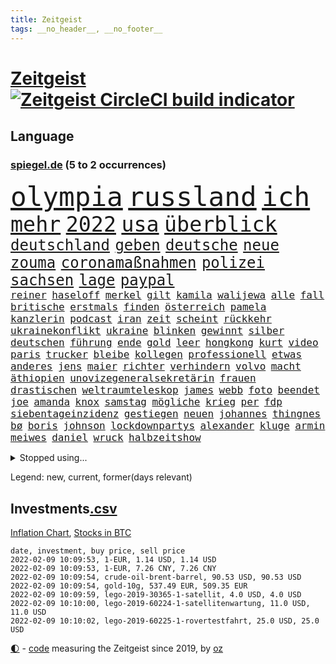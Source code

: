 ```yaml
---
title: Zeitgeist
tags: __no_header__, __no_footer__
---
```


# [Zeitgeist](https://oliz.io/zeitgeist/) [![Zeitgeist CircleCI build indicator](https://circleci.com/gh/ooz/zeitgeist.svg?style=shield)](https://circleci.com/gh/ooz/zeitgeist)

## Language

<h3><a href="https://www.spiegel.de" target="_blank">spiegel.de</a> (5 to 2 occurrences)</h3>
<p style="font-family:monospace">
<span style="font-size:32pt"><a href="news_links.html#olympia" class="current">olympia</a></span>
<span style="font-size:32pt"><a href="news_links.html#russland" class="current">russland</a></span>
<span style="font-size:32pt"><a href="news_links.html#ich" class="current">ich</a></span>
<br>
<span style="font-size:25pt"><a href="news_links.html#mehr" class="current">mehr</a></span>
<span style="font-size:25pt"><a href="news_links.html#2022" class="current">2022</a></span>
<span style="font-size:25pt"><a href="news_links.html#usa" class="current">usa</a></span>
<span style="font-size:25pt"><a href="news_links.html#überblick" class="current">überblick</a></span>
<br>
<span style="font-size:18pt"><a href="news_links.html#deutschland" class="current">deutschland</a></span>
<span style="font-size:18pt"><a href="news_links.html#geben" class="current">geben</a></span>
<span style="font-size:18pt"><a href="news_links.html#deutsche" class="current">deutsche</a></span>
<span style="font-size:18pt"><a href="news_links.html#neue" class="current">neue</a></span>
<span style="font-size:18pt"><a href="news_links.html#zouma" class="new">zouma</a></span>
<span style="font-size:18pt"><a href="news_links.html#coronamaßnahmen" class="current">coronamaßnahmen</a></span>
<span style="font-size:18pt"><a href="news_links.html#polizei" class="current">polizei</a></span>
<span style="font-size:18pt"><a href="news_links.html#sachsen" class="current">sachsen</a></span>
<span style="font-size:18pt"><a href="news_links.html#lage" class="current">lage</a></span>
<span style="font-size:18pt"><a href="news_links.html#paypal" class="current">paypal</a></span>
<br>
<span style="font-size:12pt"><a href="news_links.html#reiner" class="current">reiner</a></span>
<span style="font-size:12pt"><a href="news_links.html#haseloff" class="current">haseloff</a></span>
<span style="font-size:12pt"><a href="news_links.html#merkel" class="current">merkel</a></span>
<span style="font-size:12pt"><a href="news_links.html#gilt" class="current">gilt</a></span>
<span style="font-size:12pt"><a href="news_links.html#kamila" class="new">kamila</a></span>
<span style="font-size:12pt"><a href="news_links.html#walijewa" class="new">walijewa</a></span>
<span style="font-size:12pt"><a href="news_links.html#alle" class="current">alle</a></span>
<span style="font-size:12pt"><a href="news_links.html#fall" class="current">fall</a></span>
<span style="font-size:12pt"><a href="news_links.html#britische" class="current">britische</a></span>
<span style="font-size:12pt"><a href="news_links.html#erstmals" class="current">erstmals</a></span>
<span style="font-size:12pt"><a href="news_links.html#finden" class="current">finden</a></span>
<span style="font-size:12pt"><a href="news_links.html#österreich" class="current">österreich</a></span>
<span style="font-size:12pt"><a href="news_links.html#pamela" class="new">pamela</a></span>
<span style="font-size:12pt"><a href="news_links.html#kanzlerin" class="current">kanzlerin</a></span>
<span style="font-size:12pt"><a href="news_links.html#podcast" class="current">podcast</a></span>
<span style="font-size:12pt"><a href="news_links.html#iran" class="current">iran</a></span>
<span style="font-size:12pt"><a href="news_links.html#zeit" class="current">zeit</a></span>
<span style="font-size:12pt"><a href="news_links.html#scheint" class="current">scheint</a></span>
<span style="font-size:12pt"><a href="news_links.html#rückkehr" class="current">rückkehr</a></span>
<span style="font-size:12pt"><a href="news_links.html#ukrainekonflikt" class="current">ukrainekonflikt</a></span>
<span style="font-size:12pt"><a href="news_links.html#ukraine" class="current">ukraine</a></span>
<span style="font-size:12pt"><a href="news_links.html#blinken" class="current">blinken</a></span>
<span style="font-size:12pt"><a href="news_links.html#gewinnt" class="current">gewinnt</a></span>
<span style="font-size:12pt"><a href="news_links.html#silber" class="new">silber</a></span>
<span style="font-size:12pt"><a href="news_links.html#deutschen" class="current">deutschen</a></span>
<span style="font-size:12pt"><a href="news_links.html#führung" class="current">führung</a></span>
<span style="font-size:12pt"><a href="news_links.html#ende" class="current">ende</a></span>
<span style="font-size:12pt"><a href="news_links.html#gold" class="current">gold</a></span>
<span style="font-size:12pt"><a href="news_links.html#leer" class="current">leer</a></span>
<span style="font-size:12pt"><a href="news_links.html#hongkong" class="current">hongkong</a></span>
<span style="font-size:12pt"><a href="news_links.html#kurt" class="new">kurt</a></span>
<span style="font-size:12pt"><a href="news_links.html#video" class="current">video</a></span>
<span style="font-size:12pt"><a href="news_links.html#paris" class="current">paris</a></span>
<span style="font-size:12pt"><a href="news_links.html#trucker" class="new">trucker</a></span>
<span style="font-size:12pt"><a href="news_links.html#bleibe" class="current">bleibe</a></span>
<span style="font-size:12pt"><a href="news_links.html#kollegen" class="current">kollegen</a></span>
<span style="font-size:12pt"><a href="news_links.html#professionell" class="current">professionell</a></span>
<span style="font-size:12pt"><a href="news_links.html#etwas" class="current">etwas</a></span>
<span style="font-size:12pt"><a href="news_links.html#anderes" class="current">anderes</a></span>
<span style="font-size:12pt"><a href="news_links.html#jens" class="current">jens</a></span>
<span style="font-size:12pt"><a href="news_links.html#maier" class="current">maier</a></span>
<span style="font-size:12pt"><a href="news_links.html#richter" class="current">richter</a></span>
<span style="font-size:12pt"><a href="news_links.html#verhindern" class="current">verhindern</a></span>
<span style="font-size:12pt"><a href="news_links.html#volvo" class="new">volvo</a></span>
<span style="font-size:12pt"><a href="news_links.html#macht" class="current">macht</a></span>
<span style="font-size:12pt"><a href="news_links.html#äthiopien" class="current">äthiopien</a></span>
<span style="font-size:12pt"><a href="news_links.html#unovizegeneralsekretärin" class="new">unovizegeneralsekretärin</a></span>
<span style="font-size:12pt"><a href="news_links.html#frauen" class="current">frauen</a></span>
<span style="font-size:12pt"><a href="news_links.html#drastischen" class="current">drastischen</a></span>
<span style="font-size:12pt"><a href="news_links.html#weltraumteleskop" class="current">weltraumteleskop</a></span>
<span style="font-size:12pt"><a href="news_links.html#james" class="current">james</a></span>
<span style="font-size:12pt"><a href="news_links.html#webb" class="current">webb</a></span>
<span style="font-size:12pt"><a href="news_links.html#foto" class="current">foto</a></span>
<span style="font-size:12pt"><a href="news_links.html#beendet" class="current">beendet</a></span>
<span style="font-size:12pt"><a href="news_links.html#joe" class="current">joe</a></span>
<span style="font-size:12pt"><a href="news_links.html#amanda" class="current">amanda</a></span>
<span style="font-size:12pt"><a href="news_links.html#knox" class="new">knox</a></span>
<span style="font-size:12pt"><a href="news_links.html#samstag" class="current">samstag</a></span>
<span style="font-size:12pt"><a href="news_links.html#mögliche" class="current">mögliche</a></span>
<span style="font-size:12pt"><a href="news_links.html#krieg" class="current">krieg</a></span>
<span style="font-size:12pt"><a href="news_links.html#per" class="current">per</a></span>
<span style="font-size:12pt"><a href="news_links.html#fdp" class="current">fdp</a></span>
<span style="font-size:12pt"><a href="news_links.html#siebentageinzidenz" class="current">siebentageinzidenz</a></span>
<span style="font-size:12pt"><a href="news_links.html#gestiegen" class="current">gestiegen</a></span>
<span style="font-size:12pt"><a href="news_links.html#neuen" class="current">neuen</a></span>
<span style="font-size:12pt"><a href="news_links.html#johannes" class="current">johannes</a></span>
<span style="font-size:12pt"><a href="news_links.html#thingnes" class="new">thingnes</a></span>
<span style="font-size:12pt"><a href="news_links.html#bø" class="new">bø</a></span>
<span style="font-size:12pt"><a href="news_links.html#boris" class="current">boris</a></span>
<span style="font-size:12pt"><a href="news_links.html#johnson" class="current">johnson</a></span>
<span style="font-size:12pt"><a href="news_links.html#lockdownpartys" class="current">lockdownpartys</a></span>
<span style="font-size:12pt"><a href="news_links.html#alexander" class="current">alexander</a></span>
<span style="font-size:12pt"><a href="news_links.html#kluge" class="new">kluge</a></span>
<span style="font-size:12pt"><a href="news_links.html#armin" class="current">armin</a></span>
<span style="font-size:12pt"><a href="news_links.html#meiwes" class="new">meiwes</a></span>
<span style="font-size:12pt"><a href="news_links.html#daniel" class="current">daniel</a></span>
<span style="font-size:12pt"><a href="news_links.html#wruck" class="new">wruck</a></span>
<span style="font-size:12pt"><a href="news_links.html#halbzeitshow" class="new">halbzeitshow</a></span>
</p>
<details>
<summary>Stopped using...</summary>
<p class="former" style="font-size:12pt">
franziska(479) podium(479) wütet(479) empfehlungen(478) hervor(478) september(478) verbindungen(478) bars(477) coronaimpfstoff(477) gestohlen(477) hinaus(477) lustig(477) machtkampf(477) magdeburg(477) private(477) summe(477) verstößen(477) williams(477) wirecard(477) bewaffnete(476) bundeswehr(476) coronawelle(476) erteilt(476) libanon(476) material(476) mächtige(476) scheinen(476) schrieb(476) soziale(476) 2016(475) beschreibt(475) eustaaten(475) evakuiert(475) fort(475) gefährden(475) hubschrauber(475) identifiziert(475) innenminister(475) lautet(475) locker(475) namens(475) passagiere(475) passanten(475) rassistisch(475) schwarze(475) sicherheitskräfte(475) strand(475) dinge(474) million(474) nahverkehr(474) pakistan(474) schatten(474) sechsten(474) telekom(474) bar(473) becker(473) bundespolizei(473) diskussion(473) entdeckte(473) innenstadt(473) lebenslanger(473) leere(473) main(473) wales(473) ärzten(473) österreichische(473) abenteuer(472) emma(472) gesundheitlichen(472) kritiker(472) privaten(472) recherchen(472) reiche(472) schlimmer(472) seltenen(472) terroristen(472) umwelt(472) antarktis(471) b(471) badenwürttembergs(471) bedarf(471) besitzer(471) einzelne(471) gutes(471) höheren(471) liege(471) paare(471) rutschen(471) usschauspieler(471) versteckt(471) bestimmt(470) bmw(470) bremer(470) elektroauto(470) froh(470) medizin(470) mordfall(470) stefan(470) streiks(470) zahlt(470) anscheinend(469) bildungsministerin(469) branchen(469) dominiert(469) kieler(469) pariser(469) reformen(469) rettungskräfte(469) riss(469) saarland(469) teheran(469) umweltministerin(469) beschluss(468) dach(468) ehre(468) erscheinen(468) erschweren(468) greta(468) herzogin(468) kolumne(468) mangelt(468) nicola(468) optimistisch(468) schaltet(468) thunberg(468) belasten(467) beweisen(467) flüchtlingen(467) gewinner(467) kryptowährung(467) negativ(467) spdpolitikerin(467) verdächtigt(467) benzin(466) beteiligten(466) format(466) kanzleramt(466) konflikte(466) messer(466) quote(466) unterschiedlich(466) wähler(466) amerika(465) anschläge(465) bull(465) dramatische(465) moderator(465) niederlagen(465) red(465) spekuliert(465) zwillinge(465) angesteckt(464) behandeln(464) bgh(464) csuchef(464) endgültig(464) hotels(464) r(464) rand(464) schlimmste(464) verbreitung(464) vorübergehend(464) beginnen(463) debatten(463) distanziert(463) durften(463) ehepaar(463) klimaschützer(463) stadion(463) forderte(462) hände(462) privat(462) aufnahme(461) dänischen(461) gemein(461) halb(461) kehrte(461) kindesmissbrauch(461) standen(461) umsatz(461) aufbauen(460) drastische(460) etliche(460) freude(459) größeren(459) qualifikation(459) yorks(459) zerstören(459) angeklagten(458) begriff(458) reagierten(458) taiwan(458) volle(458) garten(457) ministerpräsidentin(457) perfekte(457) überleben(457) coronaschutz(456) ehe(456) einsetzen(456) gesamten(456) verfehlt(456) bundesgerichtshof(455) eklat(455) kinos(455) leichtathletik(455) tiefen(455) vermeintlichen(455) zahlte(455) überschwemmungen(455) eingreifen(454) genehmigung(454) rechtzeitig(454) aufstellen(453) gedanken(452) golden(452) kate(452) konsum(452) letztes(452) tennisprofi(452) 28(451) beschlagnahmt(451) erschienen(451) fernsehen(451) registrieren(451) erdbeben(450) monats(450) rose(450) milliardenhöhe(449) vorgelegt(449) erschießt(448) mancher(448) präsenzunterricht(448) rasen(448) wrack(448) aufgefunden(447) general(447) kokain(447) parallelen(447) pfund(447) kontaktbeschränkungen(446) nachts(446) ute(446) fehlten(445) kostenlos(445) bundeswehrsoldaten(444) strenger(444) wirksamkeit(444) konferenz(442) minderjährigen(442) empfehlung(441) fußballem(441) terrorismus(441) schützt(440) vermeintlich(440) vertagt(440) ältere(440) überfahren(439) geborgen(437) läden(437) rutschte(437) dramatischen(436) kapitel(435) kongress(435) pilot(435) afghanische(434) erforscht(434) erhöhung(433) lebensgefährlich(431) schmerz(431) versorgung(431) schritten(427) normalerweise(426) athletinnen(425) gesundheitliche(425) günther(425) tuchel(425) karlsruhe(423) anderswo(422) held(422) existenz(421) kenia(421) missbrauchskomplex(421) eingeräumt(420) ferien(419) service(419) tragischen(419) drohne(417) gebieten(416) sicherheitsvorkehrungen(416) farbe(415) härtere(415) impfzentrum(414) renommierten(412) übergriffen(412) gala(409) lieferengpässe(409) mängel(406) fotografieren(405) helmut(405) ärgern(405) solches(401) gelangt(399) abhilfe(398) interviews(398) sachen(397) befunden(395) 150000(393) behindert(393) ehrt(393) seniorin(386) einsatzkräften(381) mangelnde(379) trocken(378) schwangerschaftsabbrüche(374) stationiert(374) technische(366) cent(364) luxemburg(359) ostdeutsche(356) extremwetter(350) stromnetz(346) taucher(346) zusammenbruch(338) benannt(337) beunruhigt(336) neuanfang(332) rausch(323) unverständnis(322) freizugeben(316) krimi(316) kündigungen(314) stadien(314) einstecken(312) elfjährigen(311) rum(311) ärmsten(309) immunisiert(308) angefeindet(305) gregor(305) beerben(301) dementieren(301) besetzen(295) übrig(292) zypern(291) angebote(289) entmachtete(285) scharfen(284) wüste(282) werte(280) sat1(278) fasst(275) willkommen(272) zufriedener(270) afghanischen(265) todesfall(264) millionensumme(261) lobbyisten(258) beispiellose(256) vorreiter(248) 25jährige(247) rebellen(247) zurückzukehren(246) birgt(245) historikerin(243) fußballklub(241) 38(240) gezählt(240) meilenstein(240) vorgang(239) eingeholt(237) ängste(236) autofahrern(235) eingestürzt(235) fossile(234) ständigen(233) ungeimpft(232) gesprungen(231) müll(230) impfquote(229) banden(227) todesdrohungen(227) fehle(226) bitteren(225) fünfjähriger(224) hit(224) knochen(224) spitzen(224) sechzigerjahre(221) deltavariante(220) hakt(220) welterfolg(220) vodafone(217) ifoumfrage(216) stundenlang(216) biss(215) regenfälle(214) jemals(213) rechtswidrig(213) asylanträge(212) differenzen(212) truppe(212) beteuert(211) brannte(210) terroranschlag(210) ausschnitte(208) lloyd(208) strikt(208) hollywoodstar(207) irre(205) journal(205) aufgeflogen(203) seenot(203) 160(202) europol(202) britisches(200) sprunghaft(199) furcht(198) aufbau(197) fazit(197) eröffnen(195) legten(195) glückliche(194) leroy(194) sané(194) venedig(193) stilkritik(192) wehen(192) roter(191) sperrung(191) 2007(189) spende(188) vollständige(188) werkstatt(187) lukaku(186) romelu(186) bedankt(185) präsentierte(185) andorra(183) nähert(183) leser(182) aushalten(181) geklettert(181) wanderer(181) aufruhr(180) crown(180) flutkatastrophe(180) lieferengpässen(180) ermordung(179) flut(178) funktionär(178) nbastar(178) buchen(177) polnischen(177) zehnte(177) 14jähriger(174) berufe(174) hochwasser(174) debattieren(173) kohl(173) konzerns(173) 210(172) angegangen(172) weidmann(172) henry(169) härteres(168) supermärkte(168) pferde(167) mainzer(166) marsalek(166) rückkehrer(166) strafmaß(166) dämpfen(165) ministerpräsidentenkonferenz(164) magischen(163) pandazwillinge(163) sechste(163) cduchefs(162) entthront(162) erkunden(162) jahrzehnt(162) schwach(162) analysten(161) binden(161) 1999(160) atomwaffen(160) impfstatus(160) nachträglich(160) nazizeit(160) zeichnen(160) zivile(159) fünfkampf(158) nbaprofi(158) schleu(158) 'ndrangheta(157) gültig(157) wiedereröffnet(157) bedrohen(156) achtzigerjahren(155) drauf(155) gegensteuern(155) unglücks(155) verkehrsministerium(155) gedränge(154) rast(154) 400000(153) abflug(153) befürchtete(153) asteroid(152) häfen(152) überschreiten(152) uniform(151) zwielicht(151) aufkommen(150) löscht(150) roland(149) tankstellen(149) 05(148) ankommen(148) demonstrierende(148) büchern(147) gebrannt(147) grünenfraktionschefin(147) krankenwagen(144) inneren(143) mobbing(143) neuesten(142) prallte(142) verletzten(142) rolling(140) stones(140) trauerbegleiterin(140) erbeuteten(139) gadgets(139) harris(139) kamala(139) seelische(139) spektakulärer(139) lutz(137) verordnung(137) besessen(136) reisten(136) staatsanwalt(136) bedanken(135) linkenpolitikerin(135) music(135) positionieren(135) verschwörungstheoretiker(135) fühlten(134) teamkollege(134) kalten(133) regale(133) teilzunehmen(133) wachsende(133) starstürmer(132) usstadt(132) vizepräsident(132) weihnachtsgeschäft(132) wright(131) anschlags(130) ausgeschöpft(130) vorgeladen(130) operationen(129) sportstars(129) abnehmen(128) covidpatienten(128) manuela(128) basis(127) charly(127) beeinträchtigen(126) boss(126) diplomatischen(126) gysi(126) statistische(126) boosterimpfungen(125) holmes(125) mittelfristig(125) satt(125) authentisch(124) breuer(124) geständnis(124) lka(124) nackt(124) unterziehen(124) virginia(124) absicht(123) arktis(123) freiem(122) kapazitäten(122) gangster(121) ausgetauscht(120) floyd(120) schwedens(120) bedrängnis(119) bildungssystem(119) hübner(119) kommissionschefin(119) filtern(118) gestiegener(118) langsamer(118) bekräftigt(117) brooklyn(117) direktor(117) durchgreifen(117) millionencoup(117) rechtsradikale(117) schwesig(117) überreicht(116) grafiken(114) millionenhöhe(114) prosieben(114) ableger(113) drohnenangriff(113) euländern(113) reh(113) evergrande(112) feministin(112) aussichten(110) nrwregierungschef(110) 16jähriger(109) 53jährigen(109) außergewöhnlichen(109) beratungen(109) erdgas(108) lava(108) verirrt(108) ausbauen(107) mailänder(107) pence(106) türsteher(106) korruptionsverdacht(105) deutschlandweit(104) klischees(104) mützenich(104) wohnraum(104) 135(103) schweinfurt(103) erasmus(102) stattgefunden(102) fügen(101) vermutete(101) erwerb(100) grundlegende(100) halbes(100) sara(100) traurigkeit(100) atp(99) isoliert(99) fernseher(98) irving(98) komplette(98) kyrie(98) lissabon(98) neonazi(98) plastikmüll(97) wirtschafts(97) einander(96) 1970(95) andrang(95) hyperschallrakete(94) milan(94) neugeborenes(94) rekonstruiert(93) 66(92) einzelhändler(92) namibia(91) artensterben(90) blamiert(90) gewinnerinnen(90) langfristige(90) michaela(90) 35jährige(89) asteroiden(89) kultusministerinnen(89) maryland(89) staates(89) stereotype(89) unbekannter(88) 41(87) chefposten(87) erfanden(87) exuspräsident(87) gehege(87) gesamtsieg(87) komplizierter(87) kämen(87) registrierten(87) terrorakt(87) ware(87) zoos(87) chronisch(86) kardashian(86) patientin(86) special(86) tagung(86) verblüffend(86) weitgehende(86) konzerten(85) kulturen(85) mathematik(85) nets(85) schuhmacher(85) wilder(85) bundesligapartie(84) dieselpreis(84) klimaschutzziele(84) qanon(84) rausschmiss(84) verhandler(84) bescherte(83) bundesbankpräsident(83) diente(83) legendäre(83) todeszahlen(83) zugeständnisse(83) akzeptanz(82) anschauen(82) masked(82) methode(82) opel(82) verwundert(82) coronaexperten(81) kroatischen(81) reporterin(81) eintraf(80) fe(80) landminen(80) lockt(80) preisverleihung(80) unterhändler(80) versuche(80) atomenergie(79) ausgewählten(79) extremismus(79) löchern(79) niedrige(79) playstation(79) sonys(79) spaghetti(79) zentral(79) andernorts(78) cdupolitikerin(78) cruz(78) prien(78) reichten(78) rührung(78) soziologe(78) tödliches(78) altersgruppen(77) direktmandate(77) produzenten(77) revolutionären(77) wärme(77) bestehende(76) festspiele(76) organ(76) präzise(76) satiriker(76) usrapper(76) überquerte(76) eumitgliedstaaten(75) kuss(75) oklahoma(75) vorbereitungen(75) 71jährigen(74) aufdeckte(74) backen(74) cavallo(74) defekt(74) geringverdiener(74) hirsch(74) josh(74) komplikationen(74) nhl(74) spiegelredaktion(74) zusicherung(74) chicago(73) lira(73) tobias(73) traditionell(73) 41jähriger(72) empfohlen(72) motors(72) nutzung(72) pöbeleien(72) rookie(72) ryanair(72) ungestört(72) wirtschaftsmetropole(72) eröffnete(71) iserlohn(71) simple(71) übungen(71) annullierung(70) austin(70) eusonderbeauftragte(70) forschungsinstitut(70) hochformat(70) korrekt(70) paparazzi(70) schier(70) wille(70) cduvorstand(69) diw(69) milliardenskandal(69) turbulenten(69) 1931(68) cottbus(68) geschaut(68) globaler(68) weihnachtsfeier(68) ärzteverband(68) dunkeln(67) netflixserie(67) zwölfjährige(67) klimazielen(66) mülltonnen(66) pfeift(66) 27jähriger(65) dient(65) galápagosinseln(65) stereotyp(65) sympathisanten(65) musikfestival(64) ndr(64) paraguay(64) robben(64) songtexte(64) ernannte(63) etlicher(63) gewaltsamen(63) ketten(63) moderiert(63) verschlechternden(63) ac(62) belastungsgrenze(62) innenstädten(62) kasernen(62) marburger(62) marode(62) ratspräsident(62) schmerzensgeld(62) schärfere(62) treibstoffpreise(62) vatikan(62) bundesministerien(61) rezepten(61) cessna(60) offenes(60) weihnachtsfeiern(60) 1968(59) felswand(59) geldregen(59) saarländischen(59) stellvertreterin(59) technischer(59) aufstellte(58) auseinander(58) dartswm(58) geister(58) nächstem(58) scheiden(58) auszuhalten(57) ganzes(57) museen(57) windeln(57) 2gplusregel(56) arbeitswelt(56) auseinandersetzungen(56) bewirken(56) generalstaatsanwaltschaft(56) globe(56) kollidierte(56) sap(56) touristinnen(56) veganen(56) 18000(55) blumen(55) nagel(55) rauschgift(55) schifffahrt(55) usautomarkt(55) vilnius(55) hochwassers(54) kurzarbeitergeld(54) truppenbewegungen(54) zustande(54) bunten(53) impfskepsis(53) klimaschutzpaket(53) rückhalt(53) südafrikas(53) verunglückten(53) ausfuhr(52) fesseln(52) künstliches(52) piloten(52) abläufe(51) beschlüsse(51) energiekonzern(51) größtes(51) kanal(51) venus(51) coronarunde(50) taucht(50) vietnamesischer(50) watson(50) wirte(50) entspannten(49) fliegenden(49) impfkritischen(49) rollsroyce(49) schikaniert(49) weihnachtsferien(49) bearbeiten(48) elmar(48) finanzschwachen(48) juraprofessor(48) kalb(48) magnus(48) pfosten(48) winterurlaub(48) aserbaidschan(47) bergkarabach(47) mutante(47) nbc(47) allgemeinmediziner(46) ausgebaut(46) geboostert(46) magen(46) plattencover(46) rydzek(46) kopfhörer(45) redakteurinnen(45) vorsorglich(45) basketballsuperstar(44) blinding(44) brennt(44) cdugeneralsekretär(44) einstufen(44) exwerdertrainer(44) hakenkreuzfahne(44) lights(44) modernisieren(44) polizeiruffolge(44) side(44) story(44) triage(44) weeknd(44) besorgniserregende(43) geheimdienst(43) geteilt(43) koordinieren(43) tatwaffe(43) bundesbildungsministerin(42) fehlgeburt(42) ligapartie(42) mercedesbenz(42) nordische(42) olympianorm(42) brantner(41) energieversorgung(41) hose(41) kapitalismus(41) unveröffentlichte(41) überrannt(41) chefredaktion(40) englisches(40) zwölfjährigen(40) düsteres(39) leichtes(39) mitarbeitenden(39) profitierten(39) fluglinien(38) glamour(38) glyphosat(38) hassobjekt(38) kipping(38) sozialsenatorin(38) todestag(38) träumer(38) verletzung(38) wanken(38) büroräume(37) erfrieren(37) frühe(37) kuriosen(37) pandemiebedingter(37) schwan(37) beherzter(36) gemütlich(36) gereicht(36) schotten(36) umgestaltet(36) umweltfreundlich(36) unterirdischen(36) vietnamesische(36) amtsgeschäfte(35) gottesdienst(35) jauch(35) mecklenburgvorpommerns(35) versuchtem(35) brown(34) entbunden(34) gerard(34) haßelmann(34) lamb(34) parlamentarische(34) xinjiang(34) impfskeptikern(33) inventur(33) uniklinikum(33) verschleppung(33) zurückdrängen(33) alpenländer(32) fördern(32) haften(32) problemlos(32) schwierigsten(32) unendlichen(32) unterwandert(32) winterurlauber(32) begünstigen(31) bewacht(31) heterosexuelle(31) inspiriert(31) meisterschaft(31) mitfahrer(31) schnellt(31) schulleiter(31) zweifler(31) bosse(30) deeskalation(30) prüfer(30) reichsbürger(30) untererfassung(30) verwaltungsgebäude(30) wiederhergestellt(30) boy(29) flügel(29) machtdemonstration(29) privileg(29) rosafarbenen(29) rückwirkende(29) singlecharts(29) unerlaubt(29) weihnachtszeit(29) globes(28) hallendach(28) heikel(28) hochhauses(28) mpk(28) obdachlos(28) widerrufen(28) antrittsrede(27) autobahngesellschaft(27) ersatzbank(27) riad(27) verlorenes(27) wackelt(27) balkan(26) baumann(26) bundestagsfraktionen(26) busse(26) lunge(26) quälen(26) schied(26) usdemokratie(26) 68(25) 71(25) energieversorger(25) spitzenbeamte(25) coronademos(24) eröffnungsbilanz(24) merken(24) mosel(24) muskeln(24) sanitäter(24) schikanen(24) schönes(24) herzlich(23) parteizentrale(23) steuererklärungen(23) aida(22) anbietern(22) bürgerrechte(22) coronaprotesten(22) energieversorgern(22) hüpfburg(22) moderierte(22) pandemiefolgen(22) riskanten(22) straßenkarneval(22) tvbericht(22) beweis(21) geschlossene(21) konservativer(21) mitfavorit(21) telefónica(21) toyota(21) ansprüche(20) aufschub(20) beherrscht(20) kinderzimmer(20) kreuzfahrt(20) köstlichen(20) abgewälzt(19) belastbar(19) kräftiges(19) medium(19) vierschanzentournee(19) abwasser(18) blechschaden(18) instrument(18) normalen(18) schimpfen(18) umweltfreundliche(18) weihnachtspause(18) fastfoodkette(17) linienbus(17) oberender(17) prozesses(17) rekordmenge(17) socken(17) blicke(16) gelder(16) geplatzt(16) gerichtlichen(16) leonardo(16) nachwuchsspieler(16) serienstar(16) toll(16) xi'an(16) zusammengefasst(16) affleck(15) allzu(15) geburten(15) geputscht(15) jacke(15) kaczyński(15) pischef(15) podcasts(15) elite(14) humanitären(14) keanu(14) kryptogeld(14) liebte(14) tierische(14) verkehrsbehinderungen(14) abgelaufenen(13) alpenland(13) dicaprio(13) elisabeth(13) farben(13) kreuzfahrten(13) sowjetstaaten(13) tannenbaum(13) absicherung(12) amy(12) auszeichnet(12) bahnradweltmeisterin(12) einspringen(12) lanka(12) pieters(12) sri(12) teuersten(12) zerfallen(12) angeschossen(11) gewünscht(11) ladung(11) tiananmenmassakers(11) vorsätze(11) waffenstillstand(11)
</p>
</details>
<p>Legend: <span class="new">new</span>, <span class="current">current</span>, <span class="former">former(days relevant)</span></p>

## Investments[.csv](investments.csv)

[Inflation Chart](https://inflationchart.com),
[Stocks in BTC](https://stonksinbtc.xyz/)

```
date, investment, buy price, sell price
2022-02-09 10:09:53, 1-EUR, 1.14 USD, 1.14 USD
2022-02-09 10:09:53, 1-EUR, 7.26 CNY, 7.26 CNY
2022-02-09 10:09:54, crude-oil-brent-barrel, 90.53 USD, 90.53 USD
2022-02-09 10:09:54, gold-10g, 537.49 EUR, 509.35 EUR
2022-02-09 10:09:59, lego-2019-30365-1-satellit, 4.0 USD, 4.0 USD
2022-02-09 10:10:00, lego-2019-60224-1-satellitenwartung, 11.0 USD, 11.0 USD
2022-02-09 10:10:02, lego-2019-60225-1-rovertestfahrt, 25.0 USD, 25.0 USD
```

<footer>
<a href="javascript:toggleTheme()" class="nav">🌓</a>
- <a href="https://github.com/ooz/zeitgeist">code</a> measuring the Zeitgeist since 2019, by <a href="https://oliz.io">oz</a>
</footer>
